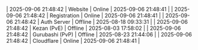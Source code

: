 | 2025-09-06 21:48:42 | Website | Online | 2025-09-06 21:48:41 |
| 2025-09-06 21:48:42 | Registration | Online | 2025-09-06 21:48:41 |
| 2025-09-06 21:48:42 | Auth Server | Offline | 2025-08-18 09:33:31 |
| 2025-09-06 21:48:42 | Kezan (PvE) | Offline | 2025-08-03 17:58:02 |
| 2025-09-06 21:48:42 | Gurubashi (PvP) | Offline | 2025-08-23 21:44:06 |
| 2025-09-06 21:48:42 | Cloudflare | Online | 2025-09-06 21:48:41 |
